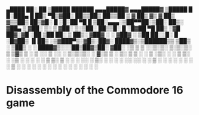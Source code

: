 
  ▄████  ██░ ██  ▒█████    ██████ ▄▄▄█████▓   ▄▄▄█████▓ ▒█████   █     █░███▄    █ 
 ██▒ ▀█▒▓██░ ██▒▒██▒  ██▒▒██    ▒ ▓  ██▒ ▓▒   ▓  ██▒ ▓▒▒██▒  ██▒▓█░ █ ░█░██ ▀█   █ 
▒██░▄▄▄░▒██▀▀██░▒██░  ██▒░ ▓██▄   ▒ ▓██░ ▒░   ▒ ▓██░ ▒░▒██░  ██▒▒█░ █ ░█▓██  ▀█ ██▒
░▓█  ██▓░▓█ ░██ ▒██   ██░  ▒   ██▒░ ▓██▓ ░    ░ ▓██▓ ░ ▒██   ██░░█░ █ ░█▓██▒  ▐▌██▒
░▒▓███▀▒░▓█▒░██▓░ ████▓▒░▒██████▒▒  ▒██▒ ░      ▒██▒ ░ ░ ████▓▒░░░██▒██▓▒██░   ▓██░
 ░▒   ▒  ▒ ░░▒░▒░ ▒░▒░▒░ ▒ ▒▓▒ ▒ ░  ▒ ░░        ▒ ░░   ░ ▒░▒░▒░ ░ ▓░▒ ▒ ░ ▒░   ▒ ▒ 
  ░   ░  ▒ ░▒░ ░  ░ ▒ ▒░ ░ ░▒  ░ ░    ░           ░      ░ ▒ ▒░   ▒ ░ ░ ░ ░░   ░ ▒░
░ ░   ░  ░  ░░ ░░ ░ ░ ▒  ░  ░  ░    ░           ░      ░ ░ ░ ▒    ░   ░    ░   ░ ░ 
      ░  ░  ░  ░    ░ ░        ░                           ░ ░      ░            ░ 
                                                                                   


# Disassembly of the Commodore 16 game

